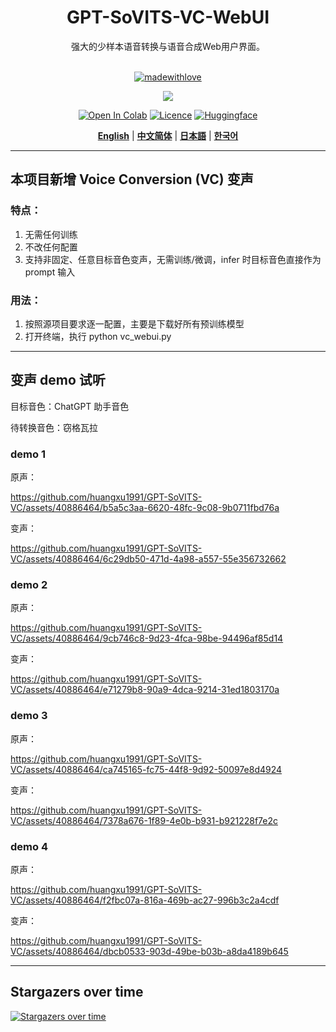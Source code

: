 <div align="center">

<h1>GPT-SoVITS-VC-WebUI</h1>
强大的少样本语音转换与语音合成Web用户界面。<br><br>

[![madewithlove](https://img.shields.io/badge/made_with-%E2%9D%A4-red?style=for-the-badge&labelColor=orange)](https://github.com/RVC-Boss/GPT-SoVITS)

<img src="https://counter.seku.su/cmoe?name=gptsovits&theme=r34" /><br>

[![Open In Colab](https://img.shields.io/badge/Colab-F9AB00?style=for-the-badge&logo=googlecolab&color=525252)](https://colab.research.google.com/github/RVC-Boss/GPT-SoVITS/blob/main/colab_webui.ipynb)
[![Licence](https://img.shields.io/badge/LICENSE-MIT-green.svg?style=for-the-badge)](https://github.com/RVC-Boss/GPT-SoVITS/blob/main/LICENSE)
[![Huggingface](https://img.shields.io/badge/🤗%20-Models%20Repo-yellow.svg?style=for-the-badge)](https://huggingface.co/lj1995/GPT-SoVITS/tree/main)

[**English**](./docs/en/README.md) | [**中文简体**](./README.md) | [**日本語**](./docs/ja/README.md) | [**한국어**](./docs/ko/README.md)

</div>

---
## 本项目新增 Voice Conversion (VC) 变声
### 特点：
1. 无需任何训练
2. 不改任何配置
3. 支持非固定、任意目标音色变声，无需训练/微调，infer 时目标音色直接作为 prompt 输入
### 用法：
1. 按照源项目要求逐一配置，主要是下载好所有预训练模型
2. 打开终端，执行 python vc_webui.py
---
## 变声 demo 试听
目标音色：ChatGPT 助手音色

待转换音色：窃格瓦拉
### demo 1
原声：

https://github.com/huangxu1991/GPT-SoVITS-VC/assets/40886464/b5a5c3aa-6620-48fc-9c08-9b0711fbd76a

变声：

https://github.com/huangxu1991/GPT-SoVITS-VC/assets/40886464/6c29db50-471d-4a98-a557-55e356732662

### demo 2
原声：

https://github.com/huangxu1991/GPT-SoVITS-VC/assets/40886464/9cb746c8-9d23-4fca-98be-94496af85d14

变声：

https://github.com/huangxu1991/GPT-SoVITS-VC/assets/40886464/e71279b8-90a9-4dca-9214-31ed1803170a


### demo 3
原声：

https://github.com/huangxu1991/GPT-SoVITS-VC/assets/40886464/ca745165-fc75-44f8-9d92-50097e8d4924

变声：

https://github.com/huangxu1991/GPT-SoVITS-VC/assets/40886464/7378a676-1f89-4e0b-b931-b921228f7e2c

### demo 4
原声：

https://github.com/huangxu1991/GPT-SoVITS-VC/assets/40886464/f2fbc07a-816a-469b-ac27-996b3c2a4cdf

变声：

https://github.com/huangxu1991/GPT-SoVITS-VC/assets/40886464/dbcb0533-903d-49be-b03b-a8da4189b645

---

## Stargazers over time
[![Stargazers over time](https://starchart.cc/huangxu1991/GPT-SoVITS-VC.svg?variant=adaptive)](https://starchart.cc/huangxu1991/GPT-SoVITS-VC)
